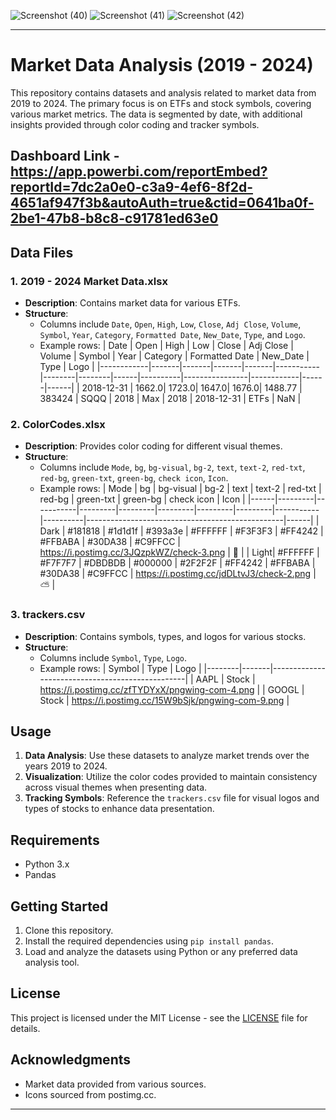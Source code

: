 ![Screenshot (40)](https://github.com/user-attachments/assets/6d124480-3f12-43db-bf14-39ddce902a49)
![Screenshot (41)](https://github.com/user-attachments/assets/7e6bf379-af2d-4262-876c-b8a3c352e2a1)
![Screenshot (42)](https://github.com/user-attachments/assets/29193b38-bd7d-4ed0-bc59-d5d94b3fdbc0)

---
# Market Data Analysis (2019 - 2024)

This repository contains datasets and analysis related to market data from 2019 to 2024. The primary focus is on ETFs and stock symbols, covering various market metrics. The data is segmented by date, with additional insights provided through color coding and tracker symbols.

## Dashboard Link - https://app.powerbi.com/reportEmbed?reportId=7dc2a0e0-c3a9-4ef6-8f2d-4651af947f3b&autoAuth=true&ctid=0641ba0f-2be1-47b8-b8c8-c91781ed63e0

## Data Files

### 1. **2019 - 2024 Market Data.xlsx**
- **Description**: Contains market data for various ETFs.
- **Structure**: 
  - Columns include `Date`, `Open`, `High`, `Low`, `Close`, `Adj Close`, `Volume`, `Symbol`, `Year`, `Category`, `Formatted Date`, `New_Date`, `Type`, and `Logo`.
  - Example rows:
    | Date       | Open  | High  | Low   | Close | Adj Close | Volume | Symbol | Year | Category | Formatted Date | New_Date   | Type | Logo |
    |------------|-------|-------|-------|-------|-----------|--------|--------|------|----------|----------------|------------|------|------|
    | 2018-12-31 | 1662.0| 1723.0| 1647.0| 1676.0| 1488.77   | 383424 | SQQQ   | 2018 | Max      | 2018           | 2018-12-31 | ETFs | NaN  |

### 2. **ColorCodes.xlsx**
- **Description**: Provides color coding for different visual themes.
- **Structure**:
  - Columns include `Mode`, `bg`, `bg-visual`, `bg-2`, `text`, `text-2`, `red-txt`, `red-bg`, `green-txt`, `green-bg`, `check icon`, `Icon`.
  - Example rows:
    | Mode | bg      | bg-visual | bg-2    | text    | text-2  | red-txt | red-bg  | green-txt | green-bg | check icon                                       | Icon |
    |------|---------|-----------|---------|---------|---------|---------|---------|-----------|----------|-------------------------------------------------|------|
    | Dark | #181818 | #1d1d1f   | #393a3e | #FFFFFF | #F3F3F3 | #FF4242 | #FFBABA | #30DA38   | #C9FFCC  | https://i.postimg.cc/3JQzpkWZ/check-3.png       | 🌙    |
    | Light| #FFFFFF | #F7F7F7   | #DBDBDB | #000000 | #2F2F2F | #FF4242 | #FFBABA | #30DA38   | #C9FFCC  | https://i.postimg.cc/jdDLtvJ3/check-2.png       | ⛅    |

### 3. **trackers.csv**
- **Description**: Contains symbols, types, and logos for various stocks.
- **Structure**:
  - Columns include `Symbol`, `Type`, `Logo`.
  - Example rows:
    | Symbol | Type  | Logo                                            |
    |--------|-------|-------------------------------------------------|
    | AAPL   | Stock | https://i.postimg.cc/zfTYDYxX/pngwing-com-4.png |
    | GOOGL  | Stock | https://i.postimg.cc/15W9bSjk/pngwing-com-9.png |

## Usage

1. **Data Analysis**: Use these datasets to analyze market trends over the years 2019 to 2024.
2. **Visualization**: Utilize the color codes provided to maintain consistency across visual themes when presenting data.
3. **Tracking Symbols**: Reference the `trackers.csv` file for visual logos and types of stocks to enhance data presentation.

## Requirements

- Python 3.x
- Pandas

## Getting Started

1. Clone this repository.
2. Install the required dependencies using `pip install pandas`.
3. Load and analyze the datasets using Python or any preferred data analysis tool.

## License

This project is licensed under the MIT License - see the [LICENSE](LICENSE) file for details.

## Acknowledgments

- Market data provided from various sources.
- Icons sourced from postimg.cc.

---


